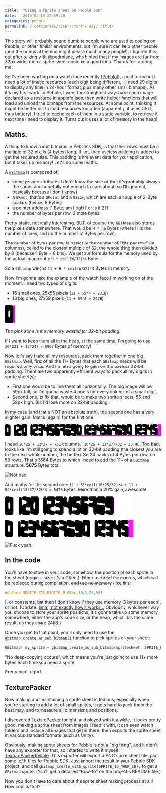 ```yaml
---
title:  "Using a sprite sheet on Pebble SDK"
date:   2015-02-10 23:59:20
categories: pebble
permalink: /:categories/:year/:month/:day/:title/
---
```


This story will probably sound dumb to people who are used to coding on Pebble, or other similar environments, but I'm sure it can help other people (and the bonus at the end might please much many people!).
I figured this out after talking with [@pedrolane][pebbleforumspedrolane], who hinted that if my images are far from 32px wide, then a sprite sheet could be a good idea. Thanks for tutoring me!

So I've been working on a watch face recently ([Pebblot][pebbleforumspebblot]), and it turns out I need a lot of image resources (each digit being different, I'll need 29 digits to display any time in 24-hour format, plus many other small bitmaps).
As it's my first work on Pebble, I went the straightest way: have each image declared as a resource in appinfo.json, then write helper functions that will load and unload the bitmaps from the resources.
At some point, thinking it might be better not to load resources too often (apparently, it uses CPU, thus battery), I tried to cache each of them in a static variable, to retrieve it next time I need to display it.
Turns out it uses a lot of memory in the heap!

## Maths.

A thing to know about bitmaps in Pebble's SDK, is that their rows must be a multiple of 32 pixels (4 bytes) long.
If not, then useless padding is added to get the required size. This padding is irrelevant data for your application, but it takes up memory!
Let's do some maths.

A [`GBitmap`][pebblesdkgbitmap] is composed of:

 - some private attributes I don't know the size of (but it's probably always the same, and hopefully not enough to care about, so I'll ignore it, basically because I don't know)
 - a `GRect`, that's a `GPoint` and a `GSize`, which are each a couple of 2-Byte scalars (hence, 8 Bytes)
 - a pointer address (1 Byte, am I right? or is it 2?)
 - the number of bytes per row, 2 more bytes

Pretty static, not really interesting. BUT, of course the `GBitmap` also stores the pixels data somewhere. That would be `H * nb` Bytes (where H is the number of lines, and nb the number of Bytes per row).

The number of bytes per row is basically the number of "bits per row" (ie. columns), ceiled to the closest multiple of 32, the whole thing then divided by 8 (because 1 Byte = 8 bits).
We get our formula for the memory used by the actual image data: `H * ceil(W/32)*4` Bytes

So a `GBitmap` weighs `11 + H * ceil(W/32)*4` Bytes in memory.


Now I'm gonna take the example of the watch face I'm working on at the moment. I need two types of digits:

  - 16 small ones, 25x55 pixels (`11 + 55*4 = 231B`)
  - 13 big ones, 27x59 pixels (`11 + 59*4 = 247B`)

![Zero](/images/2015-02-10/zero.png)

*The pink zone is the memory wasted for 32-bit padding.*

If I want to keep them all in the heap, at the same time, I'm going to use `16*231 + 13*247 = 6907` Bytes of memory!

Now let's say I take all my resources, pack them together in one big `GBitmap`. Well, first of all the 11+ Bytes that each `GBitmap` needs will be required only once. And I'm also going to gain on the useless 32-bit padding.
There are two apparently efficient ways to pack all my digits in sprite sheet(s):

  - First one would be to line them all horizontally. The big image will be 59px tall, so I'm gonna waste 4 pixels for every column of a small digit.
  - Second one, to fix that, would be to make two sprite sheets, 55 and 59px high. But I'd lose more on 32-bit padding.

In my case (and that's NOT an absolute truth), the second one has a very slighter gain. Maths (again) for the first one:

![One line](/images/2015-02-10/oneline.png)

I need `16*25 + 13*27 = 751` columns. `(16*25 + 13*27)/32 = 23.46`. Too bad, looks like I'm still going to spend a lot on 32-bit padding (the closest you are to the next whole number, the better). So 24 packs of 4 Bytes per row, on 59 rows. That's 5664 Bytes to which I need to add the 11+ of a `GBitmap` structure. **5675** Bytes total.

![Not bad.](http://29.media.tumblr.com/tumblr_lltzgnHi5F1qzib3wo1_400.jpg)

And maths for the second one: `11 + 55*ceil(16*25/32)*4 + 11 + 59*ceil(13*27/32)*4 = 5478` Bytes. More than a 20% gain, awesome!

![Two lines](/images/2015-02-10/twolines.png)

![Fuck yeah.](http://i3.kym-cdn.com/photos/images/newsfeed/000/120/220/85f.jpg)


## In the code

You'll have to store in your code, somehow, the position of each sprite in the sheet (origin + size: it's a GRect). Either use `#define` macros, which will be replaced during compilation, ~~and use no memory~~ (like this:

```c
#define SPRITE_POS_DIGIT0_0 GRect(0,0,27,59)
```

), or constants, but then I don't know if they use memory (8 bytes per each), or not. (Update: [hmm, not exactly how it works...][redditpebbleconstant] Obviously, whichever way you choose to store your sprite positions, it's gonna take up some memory somewhere, either the app's code size, or the heap, which has the same result, as they share 24kB.)

Once you get to that point, you'll only need to use the [`gbitmap_create_as_sub_bitmap()`][pebblesdk_gbitmap_create_as_subbitmap] function to pick sprites on your sheet:

```c
GBitmap* my_sprite = gbitmap_create_as_sub_bitmap(spritesheet, SPRITE_POS_DIGIT0_0);
```

"No deep-copying occurs", which means you're just going to use 11+ more bytes each time you need a sprite.

Pretty cool, right?

## TexturePacker

Now making and maintaining a sprite sheet is tedious, especially when you're starting to add a lot of small sprites, it gets hard to pack them the best may, and to measure all dimensions and positions.

I discovered [TexturePacker][texturepacker] tonight, and played with it a while. It looks pretty good, making a sprite sheet from images I feed it with, it can even watch folders and include all images that get in there, then exports the sprite sheet in various standard formats (such as Unity).

Obviously, making sprite sheets for Pebble is not a "big thing", and it didn't have any exporter for that, so I started to write it myself: [TexturePackerPebble][texturepackerpebble].
This exporter will export a PNG sprite sheet file, plus some .c/.h files for Pebble SDK. Just import the result in your Pebble SDK project, and call `gbitmap_create_with_sprite(SPRITE_ID_YOUR_ID);` to get a `GBitmap` sprite. (You'll get a detailed "How-to" on the project's README file.)

Now you don't have to care about the sprite sheet making process at all! How cool is that?

[pebbleforumspedrolane]: http://forums.getpebble.com/profile/6493/pedrolane
[pebbleforumspebblot]: http://forums.getpebble.com/discussion/20250/watchface-wip-my-own-attempt-at-yet-another-inkblot-watchface
[pebblesdkgbitmap]: http://developer.getpebble.com/docs/c/group___graphics_types.html#struct_g_bitmap
[redditpebbleconstant]: http://www.reddit.com/r/pebbledevelopers/comments/2uds2z/question_pebble_memory_is_it_cheaper_to_use/cob2t0K
[pebblesdk_gbitmap_create_as_subbitmap]: http://developer.getpebble.com/docs/c/group___graphics_types.html#ga5d86515990747e47a76c0a16ed6b2850
[texturepacker]: https://www.codeandweb.com/texturepacker
[texturepackerpebble]: https://github.com/davidstosik/TexturePackerPebble
